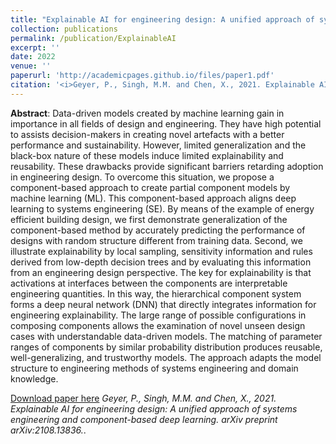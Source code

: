 ```yaml
---
title: "Explainable AI for engineering design: A unified approach of systems engineering and component-based deep learning"
collection: publications
permalink: /publication/ExplainableAI
excerpt: ''
date: 2022
venue: ''
paperurl: 'http://academicpages.github.io/files/paper1.pdf'
citation: '<i>Geyer, P., Singh, M.M. and Chen, X., 2021. Explainable AI for engineering design: A unified approach of systems engineering and component-based deep learning. arXiv preprint arXiv:2108.13836.</i>.'
---
```


**Abstract**: Data-driven models created by machine learning gain in importance in all fields of design and engineering. They have high potential to assists decision-makers in creating novel artefacts with a better performance and sustainability. However, limited generalization and the black-box nature of these models induce limited explainability and reusability. These drawbacks provide significant barriers retarding adoption in engineering design. To overcome this situation, we propose a component-based approach to create partial component models by machine learning (ML). This component-based approach aligns deep learning to systems engineering (SE). By means of the example of energy efficient building design, we first demonstrate generalization of the component-based method by accurately predicting the performance of designs with random structure different from training data. Second, we illustrate explainability by local sampling, sensitivity information and rules derived from low-depth decision trees and by evaluating this information from an engineering design perspective. The key for explainability is that activations at interfaces between the components are interpretable engineering quantities. In this way, the hierarchical component system forms a deep neural network (DNN) that directly integrates information for engineering explainability. The large range of possible configurations in composing components allows the examination of novel unseen design cases with understandable data-driven models. The matching of parameter ranges of components by similar probability distribution produces reusable, well-generalizing, and trustworthy models. The approach adapts the model structure to engineering methods of systems engineering and domain knowledge.

[Download paper here](https://arxiv.org/abs/2108.13836)
<i>Geyer, P., Singh, M.M. and Chen, X., 2021. Explainable AI for engineering design: A unified approach of systems engineering and component-based deep learning. arXiv preprint arXiv:2108.13836.</i>.

